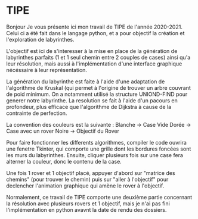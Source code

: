 # TIPE


Bonjour
Je vous présente ici mon travail de TIPE de l'année 2020-2021. Celui ci a été fait dans le langage python, et a pour objectif la création et l'exploration de labyrinthes.


L'objectif est ici de s'interesser à la mise en place de la génération de labyrinthes parfaits (1 et 1 seul chemin entre 2 couples de cases) ainsi qu'a leur résolution, mais aussi à l'implémentation d'une interface graphique nécéssaire à leur représentation.

La génération du labyrinthe est faite à l'aide d'une adaptation de l'algorithme de Kruskal (qui permet à l'origine de trouver un arbre couvrant de poid minimum. On a  notamment utilisé la structure UNIOND-FIND pour generer notre labyrinthe. 
La resolution se fait à l'aide d'un pacours en profondeur, plus efficace que l'algorithme de Dijkstra à cause de la contrainte de perfection.


La convention des couleurs est la suivante : 
Blanche -> Case Vide
Dorée -> Case avec un rover
Noire -> Objectif du Rover

Pour faire fonctionner les differents algorithmes, compiler le code ouvrira une fenetre Tkinter, qui comporte une grille dont les bordures foncées sont les murs du labyrinthes.
Ensuite, cliquer plusieurs fois sur une case fera alterner la couleur, donc le contenu de la case.

Une fois 1 rover et 1 objectif placé, appuyer d'abord sur "matrice des chemins" (pour trouver le chemin) puis sur "aller à l'objectif" pour declencher l'animation graphique qui amène le rover à l'objectif.


Normalement, ce travail de TIPE comporte une deuxième partie concernant la résolution avec plusieurs rovers et 1 objectif, mais je n'ai pas fini l'implémentation en python avavnt la date de rendu des dossiers.

